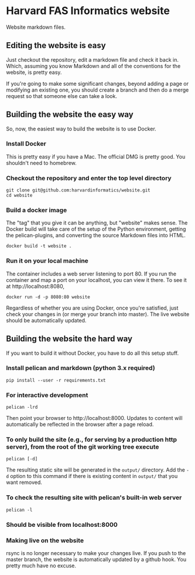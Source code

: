 # Harvard FAS Informatics website
Website markdown files.  

## Editing the website is easy
Just checkout the repository, edit a markdown file and check it back in.  Which, assuming you know Markdown and all of the conventions for the website, is pretty easy.  

If you're going to make some significant changes, beyond adding a page or modifying an existing one, you should create a branch and then do a merge request so that someone else can take a look.

## Building the website the easy way
So, now, the easiest way to build the website is to use Docker.  

### Install Docker
This is pretty easy if you have a Mac.  The official DMG is pretty good.  You shouldn't need to homebrew.

### Checkout the repository and enter the top level directory
    git clone git@github.com:harvardinformatics/website.git
    cd website

### Build a docker image
The "tag" that you give it can be anything, but "website" makes sense.  The Docker build will take care of the setup of the Python environment, getting the pelican-plugins, and converting the source Markdown files into HTML.

    docker build -t website .
    
### Run it on your local machine
The container includes a web server listening to port 80.  If you run the container and map a port on your localhost, you can view it there. To see it at http://localhost:8080, 

    docker run -d -p 8080:80 website

Regardless of whether you are using Docker, once you're satisfied, just check your changes in (or merge your branch into master).  The live website should be automatically updated.

## Building the website the hard way
If you want to build it without Docker, you have to do all this setup stuff.

### Install pelican and markdown (python 3.x required)

    pip install --user -r requirements.txt

### For interactive development

	pelican -lrd

Then point your browser to http://localhost:8000.
Updates to content will automatically be reflected in the browser after a page reload.

### To only build the site (e.g., for serving by a production http server), from the root of the git working tree execute

    pelican [-d]

The resulting static site will be generated in the `output/` directory.
Add the `-d` option to this command if there is existing content in `output/` that you want removed.

### To check the resulting site with pelican's built-in web server

    pelican -l

### Should be visible from localhost:8000


### Making live on the website

rsync is no longer necessary to make your changes live.  If you push to the master branch, the website is automatically updated by a github hook.  You pretty much have no excuse.

